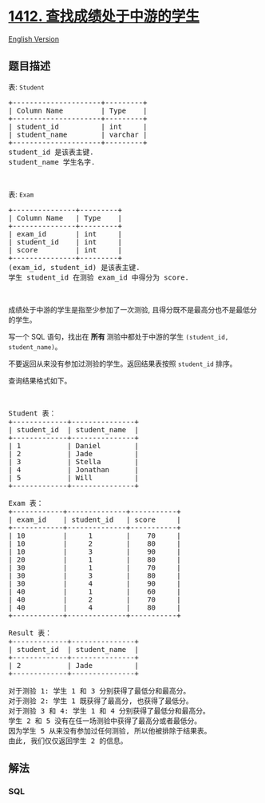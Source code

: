 # [1412. 查找成绩处于中游的学生](https://leetcode.cn/problems/find-the-quiet-students-in-all-exams)

[English Version](/solution/1400-1499/1412.Find%20the%20Quiet%20Students%20in%20All%20Exams/README_EN.md)

## 题目描述

<!-- 这里写题目描述 -->

<p>表: <code>Student</code></p>

<pre>
+---------------------+---------+
| Column Name         | Type    |
+---------------------+---------+
| student_id          | int     |
| student_name        | varchar |
+---------------------+---------+
student_id 是该表主键.
student_name 学生名字.</pre>

<p> </p>

<p>表: <code>Exam</code></p>

<pre>
+---------------+---------+
| Column Name   | Type    |
+---------------+---------+
| exam_id       | int     |
| student_id    | int     |
| score         | int     |
+---------------+---------+
(exam_id, student_id) 是该表主键.
学生 student_id 在测验 exam_id 中得分为 score.
</pre>

<p> </p>

<p>成绩处于中游的学生是指至少参加了一次测验, 且得分既不是最高分也不是最低分的学生。</p>

<p>写一个 SQL 语句，找出在 <strong>所有</strong> 测验中都处于中游的学生 <code>(student_id, student_name)</code>。</p>

<p>不要返回从来没有参加过测验的学生。返回结果表按照 <code>student_id</code> 排序。</p>

<p>查询结果格式如下。</p>

<p> </p>

<pre>
Student 表：
+-------------+---------------+
| student_id  | student_name  |
+-------------+---------------+
| 1           | Daniel        |
| 2           | Jade          |
| 3           | Stella        |
| 4           | Jonathan      |
| 5           | Will          |
+-------------+---------------+

Exam 表：
+------------+--------------+-----------+
| exam_id    | student_id   | score     |
+------------+--------------+-----------+
| 10         |     1        |    70     |
| 10         |     2        |    80     |
| 10         |     3        |    90     |
| 20         |     1        |    80     |
| 30         |     1        |    70     |
| 30         |     3        |    80     |
| 30         |     4        |    90     |
| 40         |     1        |    60     |
| 40         |     2        |    70     |
| 40         |     4        |    80     |
+------------+--------------+-----------+

Result 表：
+-------------+---------------+
| student_id  | student_name  |
+-------------+---------------+
| 2           | Jade          |
+-------------+---------------+

对于测验 1: 学生 1 和 3 分别获得了最低分和最高分。
对于测验 2: 学生 1 既获得了最高分, 也获得了最低分。
对于测验 3 和 4: 学生 1 和 4 分别获得了最低分和最高分。
学生 2 和 5 没有在任一场测验中获得了最高分或者最低分。
因为学生 5 从来没有参加过任何测验, 所以他被排除于结果表。
由此, 我们仅仅返回学生 2 的信息。</pre>

## 解法

<!-- 这里可写通用的实现逻辑 -->

<!-- tabs:start -->

### **SQL**

```sql

```

<!-- tabs:end -->
